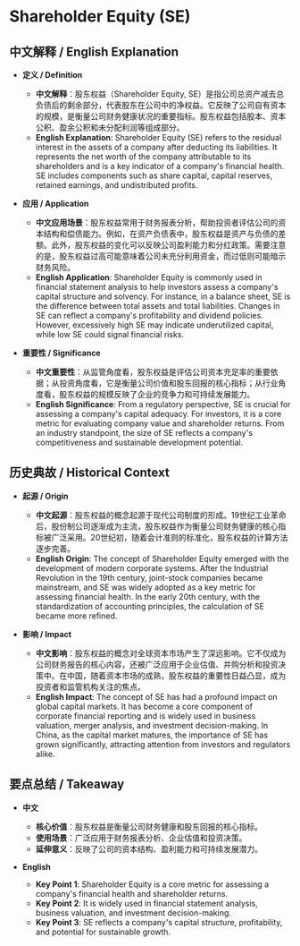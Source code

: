 # Shareholder Equity (SE)

## 中文解释 / English Explanation

* **定义 / Definition**  
  - **中文解释**：股东权益（Shareholder Equity, SE）是指公司总资产减去总负债后的剩余部分，代表股东在公司中的净权益。它反映了公司自有资本的规模，是衡量公司财务健康状况的重要指标。股东权益包括股本、资本公积、盈余公积和未分配利润等组成部分。  
  - **English Explanation**: Shareholder Equity (SE) refers to the residual interest in the assets of a company after deducting its liabilities. It represents the net worth of the company attributable to its shareholders and is a key indicator of a company's financial health. SE includes components such as share capital, capital reserves, retained earnings, and undistributed profits.

* **应用 / Application**  
  - **中文应用场景**：股东权益常用于财务报表分析，帮助投资者评估公司的资本结构和偿债能力。例如，在资产负债表中，股东权益是资产与负债的差额。此外，股东权益的变化可以反映公司盈利能力和分红政策。需要注意的是，股东权益过高可能意味着公司未充分利用资金，而过低则可能暗示财务风险。  
  - **English Application**: Shareholder Equity is commonly used in financial statement analysis to help investors assess a company's capital structure and solvency. For instance, in a balance sheet, SE is the difference between total assets and total liabilities. Changes in SE can reflect a company's profitability and dividend policies. However, excessively high SE may indicate underutilized capital, while low SE could signal financial risks.

* **重要性 / Significance**  
  - **中文重要性**：从监管角度看，股东权益是评估公司资本充足率的重要依据；从投资角度看，它是衡量公司价值和股东回报的核心指标；从行业角度看，股东权益的规模反映了企业的竞争力和可持续发展能力。  
  - **English Significance**: From a regulatory perspective, SE is crucial for assessing a company's capital adequacy. For investors, it is a core metric for evaluating company value and shareholder returns. From an industry standpoint, the size of SE reflects a company's competitiveness and sustainable development potential.

## 历史典故 / Historical Context

* **起源 / Origin**  
  - **中文起源**：股东权益的概念起源于现代公司制度的形成。19世纪工业革命后，股份制公司逐渐成为主流，股东权益作为衡量公司财务健康的核心指标被广泛采用。20世纪初，随着会计准则的标准化，股东权益的计算方法逐步完善。  
  - **English Origin**: The concept of Shareholder Equity emerged with the development of modern corporate systems. After the Industrial Revolution in the 19th century, joint-stock companies became mainstream, and SE was widely adopted as a key metric for assessing financial health. In the early 20th century, with the standardization of accounting principles, the calculation of SE became more refined.

* **影响 / Impact**  
  - **中文影响**：股东权益的概念对全球资本市场产生了深远影响。它不仅成为公司财务报告的核心内容，还被广泛应用于企业估值、并购分析和投资决策中。在中国，随着资本市场的成熟，股东权益的重要性日益凸显，成为投资者和监管机构关注的焦点。  
  - **English Impact**: The concept of SE has had a profound impact on global capital markets. It has become a core component of corporate financial reporting and is widely used in business valuation, merger analysis, and investment decision-making. In China, as the capital market matures, the importance of SE has grown significantly, attracting attention from investors and regulators alike.

## 要点总结 / Takeaway

* **中文**  
  - **核心价值**：股东权益是衡量公司财务健康和股东回报的核心指标。  
  - **使用场景**：广泛应用于财务报表分析、企业估值和投资决策。  
  - **延伸意义**：反映了公司的资本结构、盈利能力和可持续发展潜力。

* **English**  
  - **Key Point 1**: Shareholder Equity is a core metric for assessing a company's financial health and shareholder returns.  
  - **Key Point 2**: It is widely used in financial statement analysis, business valuation, and investment decision-making.  
  - **Key Point 3**: SE reflects a company's capital structure, profitability, and potential for sustainable growth.